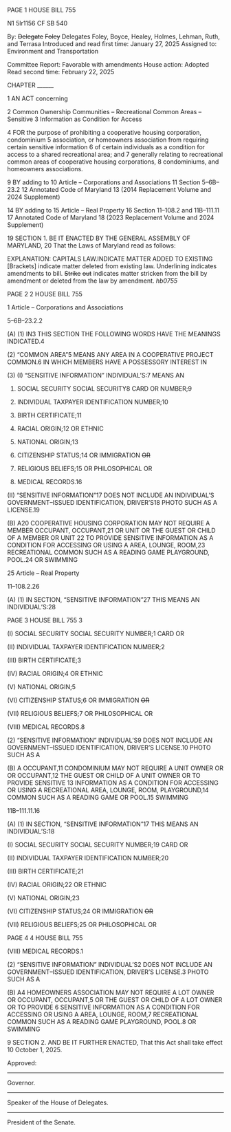 PAGE 1
HOUSE BILL 755

N1 5lr1156
CF SB 540

By: ~~Delegate~~ ~~Foley~~ Delegates Foley, Boyce, Healey, Holmes, Lehman, Ruth, and
Terrasa
Introduced and read first time: January 27, 2025
Assigned to: Environment and Transportation

Committee Report: Favorable with amendments
House action: Adopted
Read second time: February 22, 2025

CHAPTER ______

1 AN ACT concerning

2 Common Ownership Communities – Recreational Common Areas – Sensitive
3 Information as Condition for Access

4 FOR the purpose of prohibiting a cooperative housing corporation, condominium
5 association, or homeowners association from requiring certain sensitive information
6 of certain individuals as a condition for access to a shared recreational area; and
7 generally relating to recreational common areas of cooperative housing corporations,
8 condominiums, and homeowners associations.

9 BY adding to
10 Article – Corporations and Associations
11 Section 5–6B–23.2
12 Annotated Code of Maryland
13 (2014 Replacement Volume and 2024 Supplement)

14 BY adding to
15 Article – Real Property
16 Section 11–108.2 and 11B–111.11
17 Annotated Code of Maryland
18 (2023 Replacement Volume and 2024 Supplement)

19 SECTION 1. BE IT ENACTED BY THE GENERAL ASSEMBLY OF MARYLAND,
20 That the Laws of Maryland read as follows:

EXPLANATION: CAPITALS LAW.INDICATE MATTER ADDED TO EXISTING
[Brackets] indicate matter deleted from existing law.
Underlining indicates amendments to bill.
~~Strike~~ ~~out~~ indicates matter stricken from the bill by amendment or deleted from the law by
amendment. *hb0755*

PAGE 2
2 HOUSE BILL 755

1 Article – Corporations and Associations

5–6B–23.2.2

(A) (1) IN3 THIS SECTION THE FOLLOWING WORDS HAVE THE MEANINGS
INDICATED.4

(2) “COMMON AREA”5 MEANS ANY AREA IN A COOPERATIVE PROJECT
COMMON.6 IN WHICH MEMBERS HAVE A POSSESSORY INTEREST IN

(3) (I) “SENSITIVE INFORMATION” INDIVIDUAL’S:7 MEANS AN

1. SOCIAL SECURITY SOCIAL SECURITY8 CARD OR
NUMBER;9

2. INDIVIDUAL TAXPAYER IDENTIFICATION NUMBER;10

3. BIRTH CERTIFICATE;11

4. RACIAL ORIGIN;12 OR ETHNIC

5. NATIONAL ORIGIN;13

6. CITIZENSHIP STATUS;14 OR IMMIGRATION ~~OR~~

7. RELIGIOUS BELIEFS;15 OR PHILOSOPHICAL OR

8. MEDICAL RECORDS.16

(II) “SENSITIVE INFORMATION”17 DOES NOT INCLUDE AN
INDIVIDUAL’S GOVERNMENT–ISSUED IDENTIFICATION, DRIVER’S18 PHOTO SUCH AS A
LICENSE.19

(B) A20 COOPERATIVE HOUSING CORPORATION MAY NOT REQUIRE A MEMBER
OCCUPANT, OCCUPANT,21 OR UNIT OR THE GUEST OR CHILD OF A MEMBER OR UNIT
22 TO PROVIDE SENSITIVE INFORMATION AS A CONDITION FOR ACCESSING OR USING A
AREA, LOUNGE, ROOM,23 RECREATIONAL COMMON SUCH AS A READING GAME
PLAYGROUND, POOL.24 OR SWIMMING

25 Article – Real Property

11–108.2.26

(A) (1) IN SECTION, “SENSITIVE INFORMATION”27 THIS MEANS AN
INDIVIDUAL’S:28

PAGE 3
HOUSE BILL 755 3

(I) SOCIAL SECURITY SOCIAL SECURITY NUMBER;1 CARD OR

(II) INDIVIDUAL TAXPAYER IDENTIFICATION NUMBER;2

(III) BIRTH CERTIFICATE;3

(IV) RACIAL ORIGIN;4 OR ETHNIC

(V) NATIONAL ORIGIN;5

(VI) CITIZENSHIP STATUS;6 OR IMMIGRATION ~~OR~~

(VII) RELIGIOUS BELIEFS;7 OR PHILOSOPHICAL OR

(VIII) MEDICAL RECORDS.8

(2) “SENSITIVE INFORMATION” INDIVIDUAL’S9 DOES NOT INCLUDE AN
GOVERNMENT–ISSUED IDENTIFICATION, DRIVER’S LICENSE.10 PHOTO SUCH AS A

(B) A OCCUPANT,11 CONDOMINIUM MAY NOT REQUIRE A UNIT OWNER OR OR
OCCUPANT,12 THE GUEST OR CHILD OF A UNIT OWNER OR TO PROVIDE SENSITIVE
13 INFORMATION AS A CONDITION FOR ACCESSING OR USING A RECREATIONAL
AREA, LOUNGE, ROOM, PLAYGROUND,14 COMMON SUCH AS A READING GAME OR
POOL.15 SWIMMING

11B–111.11.16

(A) (1) IN SECTION, “SENSITIVE INFORMATION”17 THIS MEANS AN
INDIVIDUAL’S:18

(I) SOCIAL SECURITY SOCIAL SECURITY NUMBER;19 CARD OR

(II) INDIVIDUAL TAXPAYER IDENTIFICATION NUMBER;20

(III) BIRTH CERTIFICATE;21

(IV) RACIAL ORIGIN;22 OR ETHNIC

(V) NATIONAL ORIGIN;23

(VI) CITIZENSHIP STATUS;24 OR IMMIGRATION ~~OR~~

(VII) RELIGIOUS BELIEFS;25 OR PHILOSOPHICAL OR

PAGE 4
4 HOUSE BILL 755

(VIII) MEDICAL RECORDS.1

(2) “SENSITIVE INFORMATION” INDIVIDUAL’S2 DOES NOT INCLUDE AN
GOVERNMENT–ISSUED IDENTIFICATION, DRIVER’S LICENSE.3 PHOTO SUCH AS A

(B) A4 HOMEOWNERS ASSOCIATION MAY NOT REQUIRE A LOT OWNER OR
OCCUPANT, OCCUPANT,5 OR THE GUEST OR CHILD OF A LOT OWNER OR TO PROVIDE
6 SENSITIVE INFORMATION AS A CONDITION FOR ACCESSING OR USING A
AREA, LOUNGE, ROOM,7 RECREATIONAL COMMON SUCH AS A READING GAME
PLAYGROUND, POOL.8 OR SWIMMING

9 SECTION 2. AND BE IT FURTHER ENACTED, That this Act shall take effect
10 October 1, 2025.

Approved:

________________________________________________________________________________
Governor.

________________________________________________________________________________
Speaker of the House of Delegates.

________________________________________________________________________________
President of the Senate.